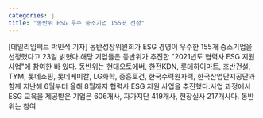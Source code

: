 ```yaml
---
categories: j
title: "동반위 ESG 우수 중소기업 155곳 선정"
---
```

[데일리임팩트 박민석 기자] 동반성장위원회가 ESG 경영이 우수한 155개 중소기업을 선정했다고 23일 밝혔다.해당 기업들은 동반위가 추진한 "2021년도 협력사 ESG 지원사업"에 참여한 바 있다. 동반위는 현대오토에버, 한전KDN, 롯데하이마트, 호반건설, TYM, 롯데쇼핑, 롯데케미칼, LG화학, 중흥토건, 한국수력원자력, 한국산업단지공단과 함께 지난해 6월부터 올해 8월까지 협력사 ESG 지원 사업을 추진했다.사업 과정에서 ESG 교육을 제공받은 기업은 606개사, 자가지단 419개사, 현장실사 217개사다. 동반위는 참여